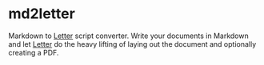 # md2letter

Markdown to [Letter](https://github.com/bennyboer/letter) script converter.
Write your documents in Markdown and let [Letter](https://github.com/bennyboer/letter) do the heavy lifting of laying
out the document and optionally creating a PDF.
